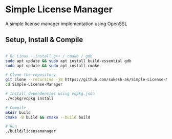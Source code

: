 # Simple License Manager
A simple license manager implementation using OpenSSL

## Setup, Install & Compile
```bash

# On Linux - install g++ / cmake / gdb
sudo apt update && sudo apt install build-essential gdb  
sudo apt update && sudo apt install cmake

# Clone the repository
git clone --recursive -j8 https://github.com/sukesh-ak/Simple-License-Manager.git
cd Simple-License-Manager

# Install dependencies using vcpkg.json
./vcpkg/vcpkg install

# Compile
mkdir build 
cmake -B build && cmake --build build

# Run
./build/licensemanager

```